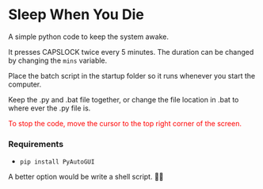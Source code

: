 # Sleep When You Die

A simple python code to keep the system awake.

It presses CAPSLOCK twice every 5 minutes. The duration can be changed by changing the ```mins``` variable.

Place the batch script in the startup folder so it runs whenever you start the computer.

Keep the .py and .bat file together, or change the file location in .bat to where ever the .py file is.

<span style="color:red">To stop the code, move the cursor to the top right corner of the screen.</span>


### Requirements
- ```pip install PyAutoGUI```

A better option would be write a shell script. :man_shrugging: